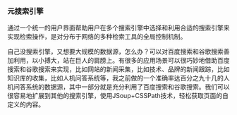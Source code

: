 <h3>元搜索引擎</h3>
<p>
通过一个统一的用户界面帮助用户在多个搜索引擎中选择和利用合适的搜索引擎来实现检索操作，是对分布于网络的多种检索工具的全局控制机制。
</p>
<p>
自己没搜索引擎，又想要大规模的数据源，怎么办？可以对百度搜索和谷歌搜索善加利用，以小搏大，站在巨人的肩膀上。有很多的应用场景可以很巧妙地借助百度搜索和谷歌搜索来实现，比如网站的新闻采集，比如技术、品牌的新闻跟踪，比如知识库的收集，比如人机问答系统等，我之前做的一个准确率达百分之九十几的人机问答系统的数据源，其中一部分就是充分利用了百度搜索和谷歌搜索。我们可以很容易地扩展到其他的搜索引擎，使用JSoup+CSSPath技术，轻松获取页面的自定义的内容。
</p>